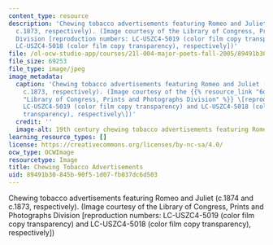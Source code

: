 ```yaml
---
content_type: resource
description: 'Chewing tobacco advertisements featuring Romeo and Juliet (c.1874 and
  c.1873, respectively). (Image courtesy of the Library of Congress, Prints and Photographs
  Division [reproduction numbers: LC-USZC4-5019 (color film copy transparency) and
  LC-USZC4-5018 (color film copy transparency), respectively])'
file: /ol-ocw-studio-app/courses/21l-004-major-poets-fall-2005/89491b30845b90f51d07fb037dc6d503_21l-004f05.jpg
file_size: 69253
file_type: image/jpeg
image_metadata:
  caption: 'Chewing tobacco advertisements featuring Romeo and Juliet (c.1874 and
    c.1873, respectively). (Image courtesy of the {{% resource_link "6d628f01-f989-47f5-b24c-eee6583f58c3"
    "Library of Congress, Prints and Photographs Division" %}} \[reproduction numbers:
    LC-USZC4-5019 (color film copy transparency) and LC-USZC4-5018 (color film copy
    transparency), respectively\])'
  credit: ''
  image-alt: 19th century chewing tobacco advertisements featuring Romeo and Juliet.
learning_resource_types: []
license: https://creativecommons.org/licenses/by-nc-sa/4.0/
ocw_type: OCWImage
resourcetype: Image
title: Chewing Tobacco Advertisements
uid: 89491b30-845b-90f5-1d07-fb037dc6d503
---
```

Chewing tobacco advertisements featuring Romeo and Juliet (c.1874 and c.1873, respectively). (Image courtesy of the Library of Congress, Prints and Photographs Division [reproduction numbers: LC-USZC4-5019 (color film copy transparency) and LC-USZC4-5018 (color film copy transparency), respectively])